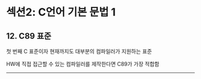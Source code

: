# 섹션2: C언어 기본 문법 1
## 12. C89 표준
첫 번째 C 표준이자 현재까지도 대부분의 컴파일러가 지원하는 표준

HW에 직접 접근할 수 있는 컴파일러를 제작한다면 C89가 가장 적합함
<hr>